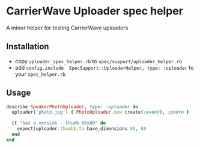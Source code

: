 # CarrierWave Uploader spec helper

A minor helper for testing CarrierWave uploaders

## Installation

* copy ```uploader_spec_helper.rb``` to ```spec/support/uploader_helper.rb```
* add ```config.include  SpecSupport::UploaderHelper, type: :uploader``` to your ```spec_helper.rb```


## Usage

```ruby
describe SpeakerPhotoUploader, type: :uploader do
  uploader('photo.jpg') { PhotoUploader.new create(:event), :photo }

  it "has a version - thumb 80x80" do
    expect(uploader.thumb).to have_dimensions 80, 80
  end
end
```
